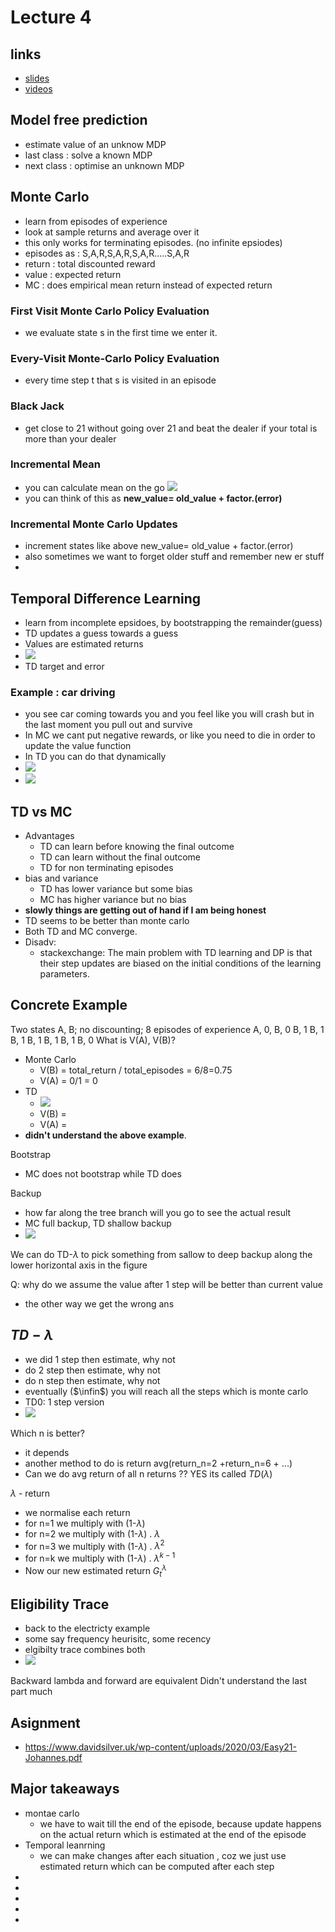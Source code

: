 # Lecture 4


## links
* [slides](https://www.davidsilver.uk/wp-content/uploads/2020/03/MC-TD.pdf)
* [videos](https://www.youtube.com/watch?v=PnHCvfgC_ZA&list=PLqYmG7hTraZBiG_XpjnPrSNw-1XQaM_gB&index=6)


## Model free prediction
* estimate value of an unknow MDP
* last class : solve a known MDP
* next class : optimise an unknown MDP

## Monte Carlo 
* learn from episodes of experience
* look at sample returns and average over it
* this only works for terminating episodes. (no infinite epsiodes)
* episodes as : S,A,R,S,A,R,S,A,R.....S,A,R
* return : total discounted reward
* value : expected return
* MC : does empirical mean return instead of expected return

### First Visit Monte Carlo Policy Evaluation
* we evaluate state s in the first time we enter it.

### Every-Visit Monte-Carlo Policy Evaluation
* every time step t that s is visited in an episode

### Black Jack
* get close to 21 without going over 21 and beat the dealer if your total is more than your dealer


<!-- ## Concepts -->
### Incremental Mean
* you can calculate mean on the go
![](./assets/l4_p1.png)
* you can think of this as **new_value= old_value + factor.(error)** 

### Incremental Monte Carlo Updates
* increment states like above new_value= old_value + factor.(error)
* also sometimes we want to forget older stuff and remember new er stuff
* 


## Temporal Difference Learning
* learn from incomplete epsidoes, by bootstrapping the remainder(guess) 
* TD updates a guess towards a guess
* Values are estimated returns
* ![](./assets/l4_p2.png)
* TD target and error


### Example : car driving 
* you see car coming towards you and you feel like you will crash but in the last moment you pull out and survive 
* In MC we cant put negative rewards, or like you need to die in order to update the value function
* In TD you can do that dynamically
* ![](./assets/l4_p3.png)
* ![](./assets/l4_p4.png)

## TD vs MC
* Advantages
    * TD can learn before knowing the final outcome
    * TD can learn without the final outcome
    * TD for non terminating episodes
* bias and variance
    * TD has lower variance but some bias
    * MC has higher variance but no bias
* **slowly things are getting out of hand if I am being honest**
* TD seems to be better than monte carlo 
* Both TD and MC converge.
* Disadv:
    * stackexchange: The main problem with TD learning and DP is that their step updates are biased on the initial conditions of the learning parameters. 

## Concrete Example

Two states A, B; no discounting; 8 episodes of experience
A, 0, B, 0
B, 1
B, 1
B, 1
B, 1
B, 1
B, 1
B, 0
What is V(A), V(B)?
* Monte Carlo
    * V(B) = total_return / total_episodes = 6/8=0.75
    * V(A) = 0/1 = 0
* TD
    * ![](./assets/l4_p5.png)
    * V(B) =  
    * V(A) = 
* **didn't understand the above example**.

Bootstrap 
* MC does not bootstrap while TD does

Backup
* how far along the tree branch will you go to see the actual result
* MC full backup, TD shallow backup
* ![](./assets/l4_p6.png)

We can do TD-$\lambda$ to pick something from sallow to deep backup along the lower horizontal axis in the figure


Q: why do we assume the value after 1 step will be better than current value
* the other way we get the wrong ans


## $TD -\lambda$
* we did 1 step then estimate, why not
* do 2 step then estimate, why not
* do n step then estimate, why not
* eventually ($\infin$) you will reach all the steps which is monte carlo
* TD0: 1 step version
* ![](./assets/l4_p7.png)

Which n is better?
* it depends
* another method to do is return avg(return_n=2 +return_n=6 + ...)
* Can we do avg return of all n returns ?? YES its called $TD(\lambda)$

$\lambda$ - return
* we normalise each return
* for n=1 we multiply with (1-$\lambda$)
* for n=2 we multiply with (1-$\lambda$) . $\lambda$
* for n=3 we multiply with (1-$\lambda$) . $\lambda^2$
* for n=k we multiply with (1-$\lambda$) . $\lambda^{k-1}$
* Now our new estimated return $G_t^\lambda$

## Eligibility Trace
* back to the electricty example
* some say frequency heurisitc, some recency 
* elgibilty trace combines both
* ![](./assets/l4_p8.png) 

Backward lambda and forward are equivalent
Didn't understand the last part much

## Asignment
* https://www.davidsilver.uk/wp-content/uploads/2020/03/Easy21-Johannes.pdf

## Major takeaways
* montae carlo
    * we have to wait till the end of the episode, because update happens on the actual return which is estimated at the end of the episode
* Temporal leanrning
    * we can make changes after each situation , coz we just use estimated return which can be computed after each step
* 
* 
* 
* 
* 

